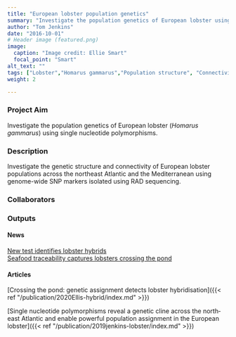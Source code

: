 ```yaml
---
title: "European lobster population genetics"
summary: "Investigate the population genetics of European lobster using SNPs."
author: "Tom Jenkins"
date: "2016-10-01"
# Header image (featured.png)
image:
  caption: "Image credit: Ellie Smart"
  focal_point: "Smart"
alt_text: ""
tags: ["Lobster","Homarus gammarus","Population structure", "Connectivity", "Fisheries management"]
weight: 2

---
```


<!-- Inserting icons into markdown   -->
<!-- `r icon::fa("twitter")` -->
<!-- `r icon::fa("twitter", color = "blue")` -->
<!-- `r icon::ai("researchgate")` -->

### Project Aim
Investigate the population genetics of European lobster (_Homarus gammarus_) using single nucleotide polymorphisms.

### Description
Investigate the genetic structure and connectivity of European lobster populations across the northeast Atlantic and the Mediterranean using genome-wide SNP markers isolated using RAD sequencing.

### Collaborators


### Outputs

#### News
[New test identifies lobster hybrids](https://www.sciencedaily.com/releases/2020/05/200511112543.htm)  
[Seafood traceability captures lobsters crossing the pond](https://www.technologynetworks.com/tn/news/seafood-traceability-captures-lobsters-crossing-the-pond-334637)

#### Articles
[Crossing the pond: genetic assignment detects lobster hybridisation]({{< ref "/publication/2020Ellis-hybrid/index.md" >}})

[Single nucleotide polymorphisms reveal a genetic cline across the north‐east Atlantic and enable powerful population assignment in the European lobster]({{< ref "/publication/2019jenkins-lobster/index.md" >}})
